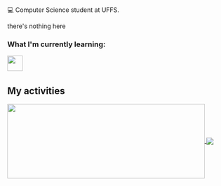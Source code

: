 💻 Computer Science student at UFFS.

there's nothing here

### What I'm currently learning:

<img src="https://cdn.jsdelivr.net/gh/devicons/devicon@latest/icons/python/python-original.svg" width="35px">&nbsp;&nbsp;&nbsp;&nbsp;

## My activities

<a href="https://github.com/eduardoschmitt/github-readme-stats">
  <img width=450 height=170 align="center" src="https://github-readme-stats.vercel.app/api?username=eduardoschmitt&theme=midnight-purple&show_icons=true&bg_color=0D1117&hide_border=true" />
</a>
<a href="https://github.com/eduardoschmitt/github-readme-stats">
  <img align="center" src="https://github-readme-stats.vercel.app/api/top-langs/?username=eduardoschmitt&theme=midnight-purple&layout=compact&bg_color=0D1117&hide_border=true" />
</a>

<!--
<img src="https://cdn.jsdelivr.net/gh/devicons/devicon@latest/icons/c/c-original.svg" width="35px">&nbsp;&nbsp;&nbsp;&nbsp;
<img src="https://cdn.jsdelivr.net/gh/devicons/devicon@latest/icons/git/git-original.svg" width="35px">&nbsp;&nbsp;&nbsp;&nbsp;&nbsp;
<img src="https://cdn.jsdelivr.net/gh/devicons/devicon@latest/icons/kotlin/kotlin-original.svg" width="35px">&nbsp;&nbsp;&nbsp;&nbsp;
<img src="https://cdn.jsdelivr.net/gh/devicons/devicon@latest/icons/flutter/flutter-original.svg" width="35px">&nbsp;&nbsp;&nbsp;&nbsp;

Credits: [Pepyn0](https://github.com/Pepyn0)
-->
